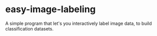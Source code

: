 # easy-image-labeling
A simple program that let's you interactively label image data, to build classification datasets.
